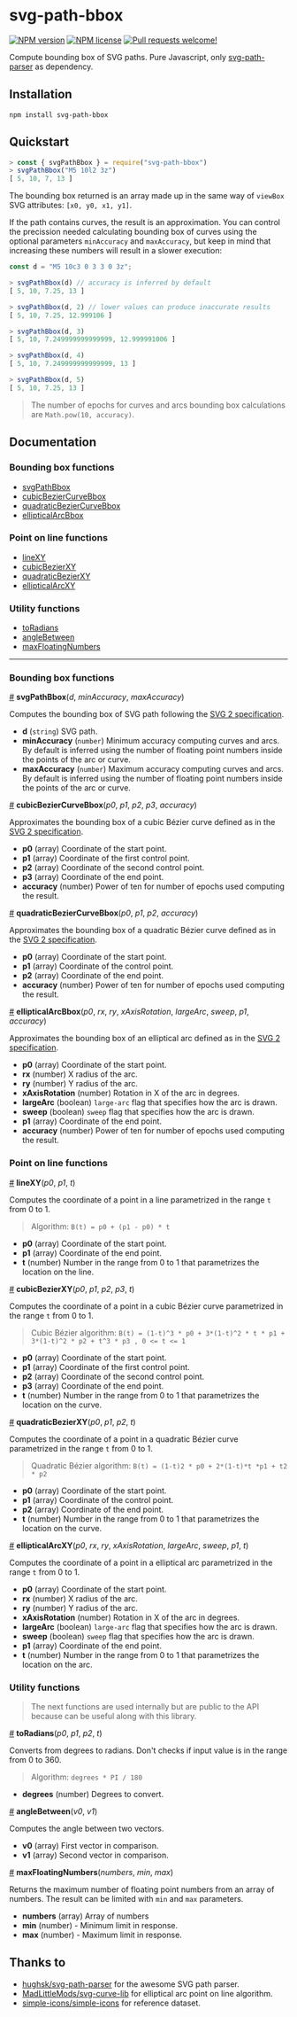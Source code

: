 # svg-path-bbox

[![NPM version](https://img.shields.io/npm/v/svg-path-bbox)](https://www.npmjs.com/package/svg-path-bbox) [![NPM license](https://img.shields.io/npm/l/svg-path-bbox)](https://github.com/mondeja/svg-path-bbox/blob/master/LICENSE) [![Pull requests welcome!](https://img.shields.io/badge/PRs-welcome-brightgreen.svg)](https://github.com/mondeja/svg-path-bbox/pulls)

Compute bounding box of SVG paths. Pure Javascript, only [svg-path-parser](https://github.com/hughsk/svg-path-parser) as dependency.

## Installation

```
npm install svg-path-bbox
```

## Quickstart

```javascript
> const { svgPathBbox } = require("svg-path-bbox")
> svgPathBbox("M5 10l2 3z")
[ 5, 10, 7, 13 ]
```

The bounding box returned is an array made up in the same way of `viewBox` SVG attributes: `[x0, y0, x1, y1]`.

If the path contains curves, the result is an approximation. You can control the precission needed calculating bounding box of curves using the optional parameters `minAccuracy` and `maxAccuracy`, but keep in mind that increasing these numbers will result in a slower execution:

```javascript
const d = "M5 10c3 0 3 3 0 3z";

> svgPathBbox(d) // accuracy is inferred by default
[ 5, 10, 7.25, 13 ]

> svgPathBbox(d, 2) // lower values can produce inaccurate results
[ 5, 10, 7.25, 12.999106 ]

> svgPathBbox(d, 3)
[ 5, 10, 7.249999999999999, 12.999991006 ]

> svgPathBbox(d, 4)
[ 5, 10, 7.249999999999999, 13 ]

> svgPathBbox(d, 5)
[ 5, 10, 7.25, 13 ]
```

> The number of epochs for curves and arcs bounding box calculations are `Math.pow(10, accuracy)`.

## Documentation

### Bounding box functions
- [svgPathBbox](https://github.com/mondeja/svg-path-bbox/blob/master/README.md#svgPathBbox)
- [cubicBezierCurveBbox](https://github.com/mondeja/svg-path-bbox/blob/master/README.md#cubicBezierCurveBbox)
- [quadraticBezierCurveBbox](https://github.com/mondeja/svg-path-bbox/blob/master/README.md#quadraticBezierCurveBbox)
- [ellipticalArcBbox](https://github.com/mondeja/svg-path-bbox/blob/master/README.md#ellipticalArcBbox)

### Point on line functions
- [lineXY](https://github.com/mondeja/svg-path-bbox/blob/master/README.md#lineXY)
- [cubicBezierXY](https://github.com/mondeja/svg-path-bbox/blob/master/README.md#cubicBezierXY)
- [quadraticBezierXY](https://github.com/mondeja/svg-path-bbox/blob/master/README.md#quadraticBezierXY)
- [ellipticalArcXY](https://github.com/mondeja/svg-path-bbox/blob/master/README.md#ellipticalArcXY)

### Utility functions
- [toRadians](https://github.com/mondeja/svg-path-bbox/blob/master/README.md#toRadians)
- [angleBetween](https://github.com/mondeja/svg-path-bbox/blob/master/README.md#angleBetween)
- [maxFloatingNumbers](https://github.com/mondeja/svg-path-bbox/blob/master/README.md#maxFloatingNumbers)

________________________________________________________________________________

### Bounding box functions

<a name="svgPathBbox" href="#svgPathBbox">#</a> <b>svgPathBbox</b>(<i>d</i>, <i>minAccuracy</i>, <i>maxAccuracy</i>)

Computes the bounding box of SVG path following the [SVG 2 specification](https://www.w3.org/TR/SVG/paths.html).

- **d** (`string`) SVG path. 
- **minAccuracy** (`number`) Minimum accuracy computing curves and arcs. By default is inferred using the number of floating point numbers inside the points of the arc or curve.
- **maxAccuracy** (`number`) Maximum accuracy computing curves and arcs. By default is inferred using the number of floating point numbers inside the points of the arc or curve.

<a name="cubicBezierCurveBbox" href="#cubicBezierCurveBbox">#</a> <b>cubicBezierCurveBbox</b>(<i>p0</i>, <i>p1</i>, <i>p2</i>, <i>p3</i>, <i>accuracy</i>)

Approximates the bounding box of a cubic Bézier curve defined as in the [SVG 2 specification](https://www.w3.org/TR/SVG2/paths.html#PathDataCubicBezierCommands).

- **p0** (array) Coordinate of the start point.
- **p1** (array) Coordinate of the first control point.
- **p2** (array) Coordinate of the second control point.
- **p3** (array) Coordinate of the end point.
- **accuracy** (number) Power of ten for number of epochs used computing the result.

<a name="quadraticBezierCurveBbox" href="#quadraticBezierCurveBbox">#</a> <b>quadraticBezierCurveBbox</b>(<i>p0</i>, <i>p1</i>, <i>p2</i>, <i>accuracy</i>)

Approximates the bounding box of a quadratic Bézier curve defined as in the [SVG 2 specification](https://www.w3.org/TR/SVG2/paths.html#PathDataQuadraticBezierCommands).

- **p0** (array) Coordinate of the start point.
- **p1** (array) Coordinate of the control point.
- **p2** (array) Coordinate of the end point.
- **accuracy** (number) Power of ten for number of epochs used computing the result.

<a name="ellipticalArcBbox" href="#ellipticalArcBbox">#</a> <b>ellipticalArcBbox</b>(<i>p0</i>, <i>rx</i>, <i>ry</i>, <i>xAxisRotation</i>, <i>largeArc</i>, <i>sweep</i>, <i>p1</i>, <i>accuracy</i>)

Approximates the bounding box of an elliptical arc defined as in the [SVG 2 specification](https://www.w3.org/TR/SVG2/paths.html#PathDataEllipticalArcCommands).

- **p0** (array) Coordinate of the start point.
- **rx** (number) X radius of the arc.
- **ry** (number) Y radius of the arc.
- **xAxisRotation** (number) Rotation in X of the arc in degrees.
- **largeArc** (boolean) `large-arc` flag that specifies how the arc is drawn.
- **sweep** (boolean) `sweep` flag that specifies how the arc is drawn.
- **p1** (array) Coordinate of the end point.
- **accuracy** (number) Power of ten for number of epochs used computing the result.

### Point on line functions

<a name="lineXY" href="#lineXY">#</a> <b>lineXY</b>(<i>p0</i>, <i>p1</i>, <i>t</i>)

Computes the coordinate of a point in a line parametrized in the range `t` from 0 to 1.

> Algorithm: `B(t) = p0 + (p1 - p0) * t`

- **p0** (array) Coordinate of the start point.
- **p1** (array) Coordinate of the end point.
- **t** (number) Number in the range from 0 to 1 that parametrizes the location on the line.

<a name="cubicBezierXY" href="#cubicBezierXY">#</a> <b>cubicBezierXY</b>(<i>p0</i>, <i>p1</i>, <i>p2</i>, <i>p3</i>, <i>t</i>)

Computes the coordinate of a point in a cubic Bézier curve parametrized in the range `t` from 0 to 1.

> Cubic Bézier algorithm:
`B(t) = (1-t)^3 * p0 + 3*(1-t)^2 * t * p1 + 3*(1-t)^2 * p2 + t^3 * p3 , 0 <= t <= 1`

- **p0** (array) Coordinate of the start point.
- **p1** (array) Coordinate of the first control point.
- **p2** (array) Coordinate of the second control point.
- **p3** (array) Coordinate of the end point.
- **t** (number) Number in the range from 0 to 1 that parametrizes the location on the curve.

<a name="quadraticBezierXY" href="#quadraticBezierXY">#</a> <b>quadraticBezierXY</b>(<i>p0</i>, <i>p1</i>, <i>p2</i>, <i>t</i>)

Computes the coordinate of a point in a quadratic Bézier curve parametrized in the range `t` from 0 to 1. 

> Quadratic Bézier algorithm:
`B(t) = (1-t)2 * p0 + 2*(1-t)*t *p1 + t2 * p2`

- **p0** (array) Coordinate of the start point.
- **p1** (array) Coordinate of the control point.
- **p2** (array) Coordinate of the end point.
- **t** (number) Number in the range from 0 to 1 that parametrizes the location on the curve.

<a name="ellipticalArcXY" href="#ellipticalArcXY">#</a> <b>ellipticalArcXY</b>(<i>p0</i>, <i>rx</i>, <i>ry</i>, <i>xAxisRotation</i>, <i>largeArc</i>, <i>sweep</i>, <i>p1</i>, <i>t</i>)

Computes the coordinate of a point in a elliptical arc parametrized in the range `t` from 0 to 1.

- **p0** (array) Coordinate of the start point.
- **rx** (number) X radius of the arc.
- **ry** (number) Y radius of the arc.
- **xAxisRotation** (number) Rotation in X of the arc in degrees.
- **largeArc** (boolean) `large-arc` flag that specifies how the arc is drawn.
- **sweep** (boolean) `sweep` flag that specifies how the arc is drawn.
- **p1** (array) Coordinate of the end point.
- **t** (number) Number in the range from 0 to 1 that parametrizes the location on the arc.

### Utility functions

> The next functions are used internally but are public to the API because can be useful along with this library.

<a name="toRadians" href="#toRadians">#</a> <b>toRadians</b>(<i>p0</i>, <i>p1</i>, <i>p2</i>, <i>t</i>)

Converts from degrees to radians. Don't checks if input value is in the range from 0 to 360.

> Algorithm: `degrees * PI / 180`

- **degrees** (number) Degrees to convert.

<a name="angleBetween" href="#angleBetween">#</a> <b>angleBetween</b>(<i>v0</i>, <i>v1</i>)

Computes the angle between two vectors.

- **v0** (array) First vector in comparison.
- **v1** (array) Second vector in comparison.

<a name="maxFloatingNumbers" href="#maxFloatingNumbers">#</a> <b>maxFloatingNumbers</b>(<i>numbers</i>, <i>min</i>, <i>max</i>)

Returns the maximum number of floating point numbers from an array of numbers. The result can be limited with `min` and `max` parameters.

- **numbers** (array) Array of numbers
- **min** (number) - Minimum limit in response.
- **max** (number) - Maximum limit in response.

## Thanks to
- [hughsk/svg-path-parser](https://github.com/hughsk/svg-path-parser) for the awesome SVG path parser.
- [MadLittleMods/svg-curve-lib](https://github.com/MadLittleMods/svg-curve-lib) for elliptical arc point on line algorithm.
- [simple-icons/simple-icons](https://github.com/simple-icons/simple-icons) for reference dataset.
